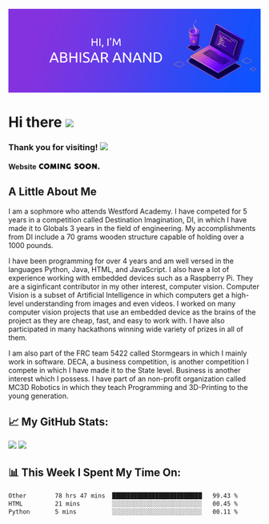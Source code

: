 <!--### Hi there 👋-->
[![Abhisar's GitHub Banner](./assets/BannerDesign3.png)](https://abhisaranand.github.io/)
# Hi there <img src="https://media.giphy.com/media/hvRJCLFzcasrR4ia7z/giphy.gif" width="25px">

<!--[![Linkedin Badge](https://img.shields.io/badge/-LinkedIn-0e76a8?style=flat-square&logo=Linkedin&logoColor=white)](https://linkedin.com/in/gapur-kassym)
[![Website Badge](https://img.shields.io/badge/Website-3b5998?style=flat-square&logo=google-chrome&logoColor=white)](https://gkassym.netlify.app)
[![Twitter Badge](https://img.shields.io/badge/-Twitter-00acee?style=flat-square&logo=Twitter&logoColor=white)](https://twitter.com/GKassym)
[![Instagram Badge](https://img.shields.io/badge/-Instagram-e4405f?style=flat-square&logo=Instagram&logoColor=white)](https://instagram.com/gkassym/)
[![Medium Badge](https://img.shields.io/badge/medium-%2312100E.svg?&style=for-square&logo=medium&logoColor=white)](https://medium.com/@gapur.kassym)
[![Telegram Badge](https://img.shields.io/badge/-Telegram-0088cc?style=flat-square&logo=Telegram&logoColor=white)](https://t.me/GKassym)-->

### Thank you for visiting! ![](https://visitor-badge.glitch.me/badge?page_id=AbhisarAnand.AbhisarAnand)
#### Website <img src="./assets/coming_soon.gif" width="125px">

## A Little About Me
I am a sophmore who attends Westford Academy. I have competed for 5 years in a competition called Destination Imagination, DI, in which I have made it to Globals 3 years in the field of engineering. My accomplishments from DI include a 70 grams wooden structure capable of holding over a 1000 pounds.

I have been programming for over 4 years and am well versed in the languages Python, Java, HTML, and JavaScript. I also have a lot of experience working with embedded devices such as a Raspberry Pi. They are a siginficant contributor in my other interest, computer vision. Computer Vision is a subset of Artificial Intelligence in which computers get a high-level understanding from images and even videos. I worked on many computer vision projects that use an embedded device as the brains of the project as they are cheap, fast, and easy to work with. I have also participated in many hackathons winning wide variety of prizes in all of them.

I am also part of the FRC team 5422 called Stormgears in which I mainly work in software. DECA, a business competition, is another competition I compete in which I have made it to the State level. Business is another interest which I possess. I have part of an non-profit organization called MC3D Robotics in which they teach Programming and 3D-Printing to the young generation.

## 📈 **My GitHub Stats:**

  <img height="180em" src="https://github-readme-stats.vercel.app/api?username=AbhisarAnand&show_icons=true&hide_border=true&&count_private=true&include_all_commits=true" />
  <img height="180em" src="https://github-readme-stats.vercel.app/api/top-langs/?username=AbhisarAnand&exclude_repo=KNN-Image-Classification&show_icons=true&hide_border=true&layout=compact&langs_count=8"/>

## 📊 **This Week I Spent My Time On:**
<!--START_SECTION:waka-->
```text
Other        78 hrs 47 mins  █████████████████████████   99.43 % 
HTML         21 mins         ░░░░░░░░░░░░░░░░░░░░░░░░░   00.45 % 
Python       5 mins          ░░░░░░░░░░░░░░░░░░░░░░░░░   00.11 % 
```
<!--END_SECTION:waka-->

<!--
**AbhisarAnand/AbhisarAnand** is a ✨ _special_ ✨ repository because its `README.md` (this file) appears on your GitHub profile.

Here are some ideas to get you started:

- 🔭 I’m currently working on ...
- 🌱 I’m currently learning ...
- 👯 I’m looking to collaborate on ...
- 🤔 I’m looking for help with ...
- 💬 Ask me about ...
- 📫 How to reach me: ...
- 😄 Pronouns: ...
- ⚡ Fun fact: ...
-->
